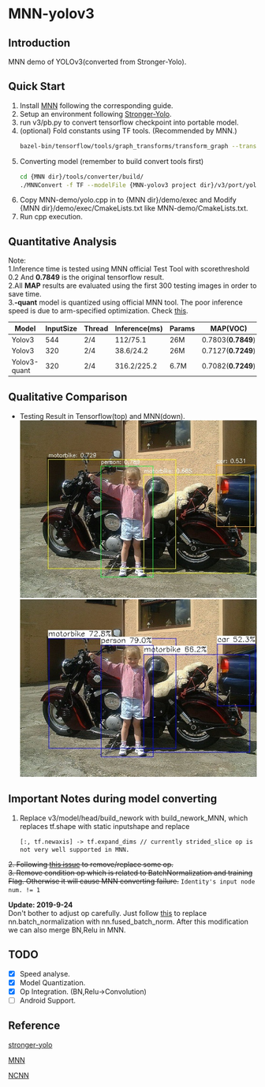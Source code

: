 # MNN-yolov3

## Introduction
MNN demo of YOLOv3(converted from Stronger-Yolo). 

## Quick Start 
1. Install [MNN](https://github.com/alibaba/MNN) following the corresponding guide. 
2. Setup an environment following [Stronger-Yolo](https://github.com/Stinky-Tofu/Stronger-yolo).
3. run v3/pb.py to convert tensorflow checkpoint into portable model.
4. (optional) Fold constants using TF tools. (Recommended by MNN.)
    ``` bash
    bazel-bin/tensorflow/tools/graph_transforms/transform_graph --transforms=fold_constants(ignore_errors=true)
    ```
5. Converting model (remember to build convert tools first)
    ``` bash
    cd {MNN dir}/tools/converter/build/
    ./MNNConvert -f TF --modelFile {MNN-yolov3 project dir}/v3/port/yolov3_opti_fc.pb --MNNModel yolo_opti_fc.mnn --bizCode MNN
    ```
6. Copy MNN-demo/yolo.cpp in to {MNN dir}/demo/exec and  Modify {MNN dir}/demo/exec/CmakeLists.txt like MNN-demo/CmakeLists.txt.
7. Run cpp execution.
## Quantitative Analysis 
Note:  
1.Inference time is tested using MNN official Test Tool with scorethreshold 0.2 And **0.7849** is the original tensorflow result.  
2.All **MAP** results are evaluated using the first 300 testing images in order to save time.  
3.**-quant** model is quantized using official MNN tool. The poor inference speed is due to arm-specified optimization. Check [this](https://github.com/alibaba/MNN/issues/213).

Model|InputSize|Thread|Inference(ms)|Params|MAP(VOC)|
| ------ | ------ | ------ | ------ | ------ |------ |
Yolov3|544|2/4| 112/75.1|26M|0.7803(**0.7849**)|
Yolov3|320|2/4|38.6/24.2|26M|0.7127(**0.7249**)|
Yolov3-quant|320|2/4|316.2/225.2|6.7M|0.7082(**0.7249**)|

## Qualitative Comparison
- Testing Result in Tensorflow(top) and MNN(down).   
![Result of Tensorflow](v3/004650_detected.jpg)
![Result of Tensorflow](MNN-demo/004650_MNN.jpg)

## Important Notes during model converting 

1. Replace v3/model/head/build_nework with build_nework_MNN, which replaces tf.shape with static inputshape and replace 
    ```
    [:, tf.newaxis] -> tf.expand_dims // currently strided_slice op is not very well supported in MNN.
    ```
~~2. Following [this issue](https://github.com/onnx/tensorflow-onnx/issues/77#issue-342137999) to remove/replace some op.~~  
~~3. Remove condition op which is related to BatchNormalization and training Flag. Otherwise it will cause MNN converting failure.~~
    ```
    Identity's input node num. != 1
    ```   
    
**Update: 2019-9-24**  
Don't bother to adjust op carefully. Just follow [this](https://github.com/wlguan/MNN-yolov3/blob/master/v3/model/layers.py#L35-L37) to replace nn.batch_normalization with nn.fused_batch_norm. After this modification we can also merge BN,Relu in MNN.
## TODO
- [x] Speed analyse.
- [x] Model Quantization.
- [x] Op Integration. (BN,Relu->Convolution)
- [ ] Android Support.  

## Reference
[stronger-yolo](https://github.com/Stinky-Tofu/Stronger-yolo)

[MNN](https://github.com/alibaba/MNN)

[NCNN](https://github.com/Tencent/ncnn)
